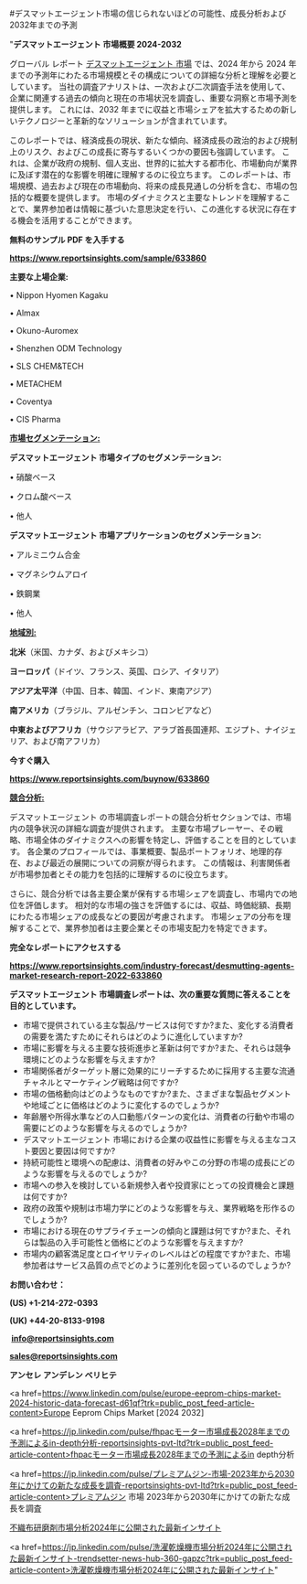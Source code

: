 #デスマットエージェント市場の信じられないほどの可能性、成長分析および2032年までの予測

"<strong>デスマットエージェント 市場概要 2024-2032</strong>

グローバル レポート <a href=https://www.reportsinsights.com/sample/633860>デスマットエージェント 市場</a> では、2024 年から 2024 年までの予測年にわたる市場規模とその構成についての詳細な分析と理解を必要としています。 当社の調査アナリストは、一次および二次調査手法を使用して、企業に関連する過去の傾向と現在の市場状況を調査し、重要な洞察と市場予測を提供します。 これには、2032 年までに収益と市場シェアを拡大​​するための新しいテクノロジーと革新的なソリューションが含まれています。

このレポートでは、経済成長の現状、新たな傾向、経済成長の政治的および規制上のリスク、およびこの成長に寄与するいくつかの要因も強調しています。 これは、企業が政府の規制、個人支出、世界的に拡大する都市化、市場動向が業界に及ぼす潜在的な影響を明確に理解するのに役立ちます。 このレポートは、市場規模、過去および現在の市場動向、将来の成長見通しの分析を含む、市場の包括的な概要を提供します。 市場のダイナミクスと主要なトレンドを理解することで、業界参加者は情報に基づいた意思決定を行い、この進化する状況に存在する機会を活用することができます。

<strong><b>無料のサンプル PDF を入手する</b></strong>

<a href=https://www.reportsinsights.com/sample/633860><strong><u>https://www.reportsinsights.com/sample/633860</u></strong></a>

<strong>主要な上場企業:</strong>

• Nippon Hyomen Kagaku

• Almax

• Okuno-Auromex

• Shenzhen ODM Technology

• SLS CHEM&TECH

• METACHEM

• Coventya

• CIS Pharma

<strong><u>市場セグメンテーション</u></strong><strong><u>:</u></strong>

<strong>デスマットエージェント 市場タイプのセグメンテーション:</strong>

• 硝酸ベース

• クロム酸ベース

• 他人

<strong>デスマットエージェント 市場アプリケーションのセグメンテーション:</strong>

• アルミニウム合金

• マグネシウムアロイ

• 鉄鋼業

• 他人

<strong><u>地域別</u></strong><strong><u>:</u></strong>

<strong>北米</strong>（米国、カナダ、およびメキシコ）

<strong>ヨーロッパ</strong>（ドイツ、フランス、英国、ロシア、イタリア）

<strong>アジア太平洋</strong>（中国、日本、韓国、インド、東南アジア）

<strong>南アメリカ</strong>（ブラジル、アルゼンチン、コロンビアなど）

<strong>中東およびアフリカ</strong>（サウジアラビア、アラブ首長国連邦、エジプト、ナイジェリア、および南アフリカ）

<strong>今すぐ購入</strong>

<a href=https://www.reportsinsights.com/buynow/633860><strong><u>https://www.reportsinsights.com/buynow/633860</u></strong></a>

<strong><u>競合分析:</u></strong>

デスマットエージェント の市場調査レポートの競合分析セクションでは、市場内の競争状況の詳細な調査が提供されます。 主要な市場プレーヤー、その戦略、市場全体のダイナミクスへの影響を特定し、評価することを目的としています。 各企業のプロフィールでは、事業概要、製品ポートフォリオ、地理的存在、および最近の展開についての洞察が得られます。 この情報は、利害関係者が市場参加者とその能力を包括的に理解するのに役立ちます。

さらに、競合分析では各主要企業が保有する市場シェアを調査し、市場内での地位を評価します。 相対的な市場の強さを評価するには、収益、時価総額、長期にわたる市場シェアの成長などの要因が考慮されます。 市場シェアの分布を理解することで、業界参加者は主要企業とその市場支配力を特定できます。

<strong>完全なレポートにアクセスする</strong>

<a href=https://www.reportsinsights.com/industry-forecast/desmutting-agents-market-research-report-2022-633860><strong><u><b>https://www.reportsinsights.com/industry-forecast/desmutting-agents-market-research-report-2022-633860</b></u></strong></a>

<strong><b>デスマットエージェント 市場調査レポートは、次の重要な質問に答えることを目的としています。</b></strong>
<ul>
  <li>市場で提供されている主な製品/サービスは何ですか?また、変化する消費者の需要を満たすためにそれらはどのように進化していますか?</li>
  <li>市場に影響を与える主要な技術進歩と革新は何ですか?また、それらは競争環境にどのような影響を与えますか?</li>
  <li>市場関係者がターゲット層に効果的にリーチするために採用する主要な流通チャネルとマーケティング戦略は何ですか?</li>
  <li>市場の価格動向はどのようなものですか?また、さまざまな製品セグメントや地域ごとに価格はどのように変化するのでしょうか?</li>
  <li>年齢層や所得水準などの人口動態パターンの変化は、消費者の行動や市場の需要にどのような影響を与えるのでしょうか?</li>
  <li>デスマットエージェント 市場における企業の収益性に影響を与える主なコスト要因と要因は何ですか?</li>
  <li>持続可能性と環境への配慮は、消費者の好みやこの分野の市場の成長にどのような影響を与えるのでしょうか?</li>
  <li>市場への参入を検討している新規参入者や投資家にとっての投資機会と課題は何ですか?</li>
  <li>政府の政策や規制は市場力学にどのような影響を与え、業界戦略を形作るのでしょうか?</li>
  <li>市場における現在のサプライチェーンの傾向と課題は何ですか?また、それらは製品の入手可能性と価格にどのような影響を与えますか?</li>
  <li>市場内の顧客満足度とロイヤリティのレベルはどの程度ですか?また、市場参加者はサービス品質の点でどのように差別化を図っているのでしょうか?</li>
</ul>
<strong>お問い合わせ：</strong>

<strong>(US) +1-214-272-0393</strong>

<strong>(UK) +44-20-8133-9198</strong>

<strong> </strong><a href=info@reportsinsights.com><strong><u>info@reportsinsights.com</u></strong></a>

<a href=sales@reportsinsights.com><strong><u>sales@reportsinsights.com</u></strong></a>

<strong>アンセレ アンデレン ベリヒテ</strong>

<a href=https://www.linkedin.com/pulse/europe-eeprom-chips-market-2024-historic-data-forecast-d61qf?trk=public_post_feed-article-content>Europe Eeprom Chips Market [2024 2032]</a>

<a href=https://jp.linkedin.com/pulse/fhpacモーター市場成長2028年までの予測によるin-depth分析-reportsinsights-pvt-ltd?trk=public_post_feed-article-content>fhpacモーター市場成長2028年までの予測によるin depth分析</a>

<a href=https://jp.linkedin.com/pulse/プレミアムジン-市場-2023年から2030年にかけての新たな成長を調査-reportsinsights-pvt-ltd?trk=public_post_feed-article-content>プレミアムジン 市場 2023年から2030年にかけての新たな成長を調査</a>

<a href=https://www.linkedin.com/pulse/不織布研磨剤市場分析2024年に公開された最新インサイト-infopulse-daily-360-8sxbf/>不織布研磨剤市場分析2024年に公開された最新インサイト</a>

<a href=https://jp.linkedin.com/pulse/洗濯乾燥機市場分析2024年に公開された最新インサイト-trendsetter-news-hub-360-gapzc?trk=public_post_feed-article-content>洗濯乾燥機市場分析2024年に公開された最新インサイト</a>"

